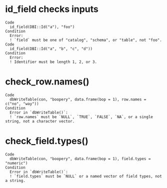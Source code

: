 # id_field checks inputs

    Code
      id_field(DBI::Id("a"), "foo")
    Condition
      Error:
      ! `field` must be one of "catalog", "schema", or "table", not "foo".
    Code
      id_field(DBI::Id("a", "b", "c", "d"))
    Condition
      Error:
      ! Identifier must be length 1, 2, or 3.

# check_row.names()

    Code
      dbWriteTable(con, "boopery", data.frame(bop = 1), row.names = c("no", "way"))
    Condition
      Error in `dbWriteTable()`:
      ! `row.names` must be `NULL`, `TRUE`, `FALSE`, `NA`, or a single string, not a character vector.

# check_field.types()

    Code
      dbWriteTable(con, "boopery", data.frame(bop = 1), field.types = "numeric")
    Condition
      Error in `dbWriteTable()`:
      ! `field.types` must be `NULL` or a named vector of field types, not a string.

